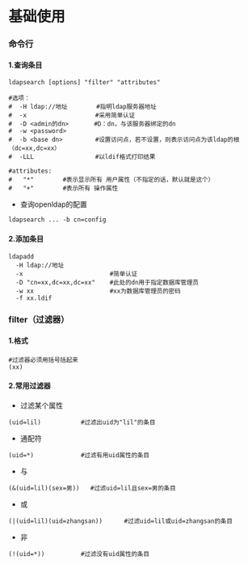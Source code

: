 # 基础使用
### 命令行
#### 1.查询条目
```shell
ldapsearch [options] "filter" "attributes"

#选项：
#  -H ldap://地址        #指明ldap服务器地址
#  -x                   #采用简单认证
#  -D <admin的dn>       #D：dn，与该服务器绑定的dn
#  -w <password>
#  -b <base dn>         #设置访问点，若不设置，则表示访问点为该ldap的根（dc=xx,dc=xx）
#  -LLL                 #以ldif格式打印结果

#attributes:
#   "*"        #表示显示所有 用户属性（不指定的话，默认就是这个）
#   "+"        #表示所有 操作属性
```

* 查询openldap的配置
```shell
ldapsearch ... -b cn=config
```

#### 2.添加条目
```shell
ldapadd
  -H ldap://地址
  -x                        #简单认证
  -D "cn=xx,dc=xx,dc=xx"    #此处的dn用于指定数据库管理员
  -w xx                     #xx为数据库管理员的密码
  -f xx.ldif
```

### filter（过滤器）
#### 1.格式
```shell
#过滤器必须用括号括起来
(xx)    
```
#### 2.常用过滤器
* 过滤某个属性
```shell
(uid=lil)           #过滤出uid为"lil"的条目
```
* 通配符
```shell
(uid=*)             #过滤有用uid属性的条目
```
* 与
```shell
(&(uid=lil)(sex=男))   #过滤uid=lil且sex=男的条目
```
* 或
```shell
(|(uid=lil)(uid=zhangsan))      #过滤uid=lil或uid=zhangsan的条目
```
* 非
```shell
(!(uid=*))          #过滤没有uid属性的条目
```
